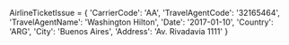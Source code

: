 AirlineTicketIssue = {
    'CarrierCode': 'AA',
    'TravelAgentCode': '32165464',
    'TravelAgentName': 'Washington Hilton',
    'Date': '2017-01-10',
    'Country': 'ARG',
    'City': 'Buenos Aires',
    'Address': 'Av. Rivadavia 1111'
}